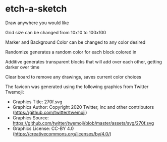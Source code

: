 # etch-a-sketch

Draw anywhere you would like

Grid size can be changed from 10x10 to 100x100

Marker and Background Color can be changed to any color desired

Randomize generates a random color for each block colored in

Additive generates transparent blocks that will add over each other, getting darker over time

Clear board to remove any drawings, saves current color choices




The favicon was generated using the following graphics from Twitter Twemoji:

- Graphics Title: 270f.svg
- Graphics Author: Copyright 2020 Twitter, Inc and other contributors (https://github.com/twitter/twemoji)
- Graphics Source: https://github.com/twitter/twemoji/blob/master/assets/svg/270f.svg
- Graphics License: CC-BY 4.0 (https://creativecommons.org/licenses/by/4.0/)
